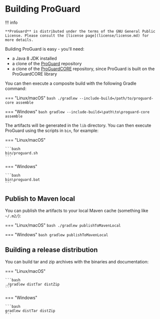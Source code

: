 # Building ProGuard

!!! info

    **ProGuard** is distributed under the terms of the GNU General Public License. Please consult the [license page](license/license.md) for more details.

Building ProGuard is easy - you'll need:

* a Java 8 JDK installed
* a clone of the [ProGuard](https://github.com/Guardsquare/proguard.git) repository
* a clone of the [ProGuardCORE](https://github.com/Guardsquare/proguard-core) repository, since ProGuard 
  is built on the ProGuardCORE library 

You can then execute a composite build with the following Gradle command:

=== "Linux/macOS"
    ```bash
    ./gradlew --include-build=/path/to/proguard-core assemble
    ```

=== "Windows"
    ```bash
    gradlew --include-build=\path\to\proguard-core assemble
    ```


The artifacts will be generated in the `lib` directory. You can then execute ProGuard using the
scripts in `bin`, for example:

=== "Linux/macOS"

    ```bash
    bin/proguard.sh
    ```

=== "Windows"

    ```bash
    bin\proguard.bat
    ```

## Publish to Maven local


You can publish the artifacts to your local Maven cache (something like `~/.m2/`):

=== "Linux/macOS"
    ```bash
    ./gradlew publishToMavenLocal
    ```

=== "Windows"
    ```bash
    gradlew publishToMavenLocal
    ```

## Building a release distribution

You can build tar and zip archives with the binaries and documentation:


=== "Linux/macOS"

    ```bash
    ./gradlew distTar distZip
    ```

=== "Windows"

    ```bash
    gradlew distTar distZip
    ```

